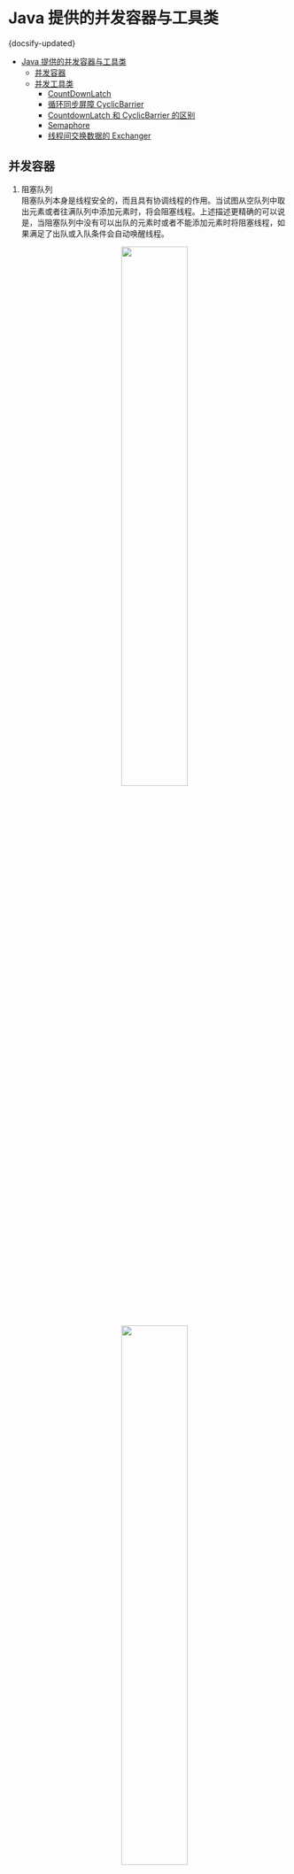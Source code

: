 # Java 提供的并发容器与工具类
{docsify-updated}

- [Java 提供的并发容器与工具类](#java-提供的并发容器与工具类)
  - [并发容器](#并发容器)
  - [并发工具类](#并发工具类)
    - [CountDownLatch](#countdownlatch)
    - [循环同步屏障 CyclicBarrier](#循环同步屏障-cyclicbarrier)
    - [CountdownLatch 和 CyclicBarrier 的区别](#countdownlatch-和-cyclicbarrier-的区别)
    - [Semaphore](#semaphore)
    - [线程间交换数据的 Exchanger](#线程间交换数据的-exchanger)


## 并发容器
1. 阻塞队列  
   阻塞队列本身是线程安全的，而且具有协调线程的作用。当试图从空队列中取出元素或者往满队列中添加元素时，将会阻塞线程。上述描述更精确的可以说是，当阻塞队列中没有可以出队的元素时或者不能添加元素时将阻塞线程，如果满足了出队或入队条件会自动唤醒线程。
   <center><img src="pics/blocking-queue.png" width="50%"></center>
   <center><img src="pics/blocking-q.jpg" width="50%"></center>
   
   如果要将队列用作线程同步工具，就要使用`put`和`take`方法。

   + `LinkedBlockkingQueue`：默认大小无边界，也可以指定最大容量
   + `LinkedBlockkingDeque`：双端队列版本
   + `ArrayBlockingQueue`: 构造时需要指定大小，并且可以提供参数来指定公平性，若设置为公平的，那么等待时间最长的线程会优先得到处理，这通常会降低性能。
   + `PriorityBlockingQueue`：优先级的阻塞队列。
   + `DelayQueue`：用来保存实现了`Delayed`接口的对象，`Delayed`接口有一个`public long getDelay(TimeUnit unit)`方法，只有这个方法返回负值时才能出队，没有元素能出队时，则阻塞消费线程。另外，元素还必须实现`public int compareTo(Delayed o)`接口用来排序元素。

2. 高效的映射表、集合和队列  
   java.util.current 包中提供了一些高效的并发容器类，这些集合使用复杂的算法，通过允许访问数据结构的不同部分来使竞争极小化。
   + `ConcurrentHashMap`
   + `ConcurrentSkipListMap`
   + `ConcurrentSkipListSet`
   + `ConcurrentLinkedQueue`
   + `CopyOnWriteArrayList`：当线程修改集合时，将对底层数组进行拷贝。当我们为 `CopyOnWriteArrayList` 创建迭代器时，我们得到的是调用 `iterator()` 时列表中数据的不可变快照。
   + `CopyOnWriteArraySet`：当线程修改集合时，将对底层数组进行拷贝
3. 同步包装器  
   使用 `Collections` 工具类的以 synchronized 开头的方法，能将普通集合包装成线程安全的集合。通常，不应该使用这种包装器包装的集合，而应该使用java.util.current 包中的集合。一个例外是，如果需要经常被修改的数组列表或集合（ArrayList/ArraySet），包装器集合比`CopyOnWriteArrayList`/`CopyOnWriteArraySet`更加高效。

## 并发工具类
<center><img src="pics/synchronizer.png" alt=""></center>

### CountDownLatch  
假如有这样一个需求：我们需要解析一个Excel里多个sheet的数据，此时可以考虑使用多线程，每个线程解析一个sheet里的数据，等到所有的sheet都解析完之后，程序需要提示解析完成。在这个需求中，要实现主线程等待所有线程完成sheet的解析操作，最简单的做法是使用join()方法，在主线程中对所有的子线程调用其 join() 方法，表示主线程要等待所有的子线程完成才会继续执行。

除此之外，我们也可以使用 `CountDownLatch` 类来实现此功能。 `CountDownLatch` 构造函数接收一个 int 类型的参数作为计数器，它会让一个线程集等待到计数变为0。如果你想等待N个线程完成，这里就传入N。

当我们调用 `CountDownLatch` 的 `countDown` 方法时，N就会减1， `CountDownLatch` 的 `await` 方法会阻塞当前线程，直到N变成零。由于 `countDown` 方法可以用在任何地方，所以这里说的N个点，可以是N个线程，也可以是1个线程里的N个执行步骤。用在多个线程时，只需要把这个 `CountDownLatch` 的引用传递到线程里即可。

```
public class App {
	public static void main(String[] args) throws ExecutionException, InterruptedException {
		CountDownLatch countDownLatch = new CountDownLatch(3);
		//创建线程池
		ExecutorService executor = Executors.newCachedThreadPool();
		Future<Integer> future = executor.submit(new Task(countDownLatch,"1"));
		executor.submit(new Task(countDownLatch,"2"));
		executor.submit(new Task(countDownLatch,"3"));
		//这一步get会阻塞当前线程
		countDownLatch.await();
		System.out.println("所有的线程都执行完毕");
		executor.shutdown();
	}
}

class Task implements Callable<Integer> {
	private CountDownLatch latch;
	public String name;
	public Task(CountDownLatch latch,String name){
		this.latch = latch;
		this.name = name;
	}
	@Override
	public Integer call() throws Exception {
		System.out.println("子线程"+ name + "在进行计算");
		Thread.sleep(20000);
		latch.countDown();
		return 1;
	}

}
```

`CountDownLatch` 会使调用其 `await()` 方法的线程阻塞，直到其他线程集中的线程调用其上的 `countDown()` 方法使其计数变为0. 阻塞在`await()`的线程才会继续执行。

### 循环同步屏障 CyclicBarrier  
`CyclicBarrier` 的字面意思是可循环使用（Cyclic）的屏障（Barrier）。它要做的事情是，让一组线程到达一个屏障（也可以叫同步点）时被阻塞，直到最后一个线程到达屏障时，屏障才会开门，所有被屏障拦截的线程才会继续运行。

`CyclicBarrier` 默认的构造方法是 `CyclicBarrier(int parties)`，其参数表示屏障拦截的线程数量，每个线程调用 `await` 方法告诉 `CyclicBarrier` 我已经到达了屏障，然后当前线程被阻塞。当指定数量的线程都到达屏障时，所有被阻塞的线程才会继续执行。

`CyclicBarrier` 可以用于多线程计算数据，最后合并计算结果的场景。

```
public class CyclicBarrierTest {
    private final static ExecutorService EXECUTOR_SERVICE = Executors.newFixedThreadPool(5);
    private final static CyclicBarrier BARRIER = new CyclicBarrier(10);
    public static void main(String[] args) {
        for (int i = 0; i < 10; i++) {
            final String name = "玩家" + i;
            EXECUTOR_SERVICE.execute(new Runnable() {
                @Override
                public void run() {
                    try {
                        Thread.sleep(2000);
                        System.out.println(name + "已准备,等待其他玩家准备...");
                        BARRIER.await();
                        Thread.sleep(1000);
                        System.out.println(name + "已加入游戏");
                    } catch (InterruptedException e) {
                        System.out.println(name + "离开游戏");
                    } catch (BrokenBarrierException e) {
                        System.out.println(name + "离开游戏");
                    }
                }
            });
        }
        EXECUTOR_SERVICE.shutdown();
    }
}
```

### CountdownLatch 和 CyclicBarrier 的区别
1. `CountDownLatch` 的计数器只能使用一次，而 `CyclicBarrier` 的计数器可以使用 `reset()` 方法重置。所以 `CyclicBarrier` 能处理更为复杂的业务场景。例如，如果计算发生错误，可以重置计数
器，并让线程重新执行一次。

<center><img src="pics/cdl-cyc.png" alt=""></center>

### Semaphore  
`Semaphore` （信号量）是用来控制同时访问特定资源的线程数量，它通过协调各个线程，以保证合理的使用公共资源。 `Semaphore` 的用法也很简单，首先线程使用 `Semaphore` 的 `acquire()` 方法获取一个许可证，使用完之后调用 `release()` 方法归还许可证。还可以用 `tryAcquire()` 方法尝试获取许可证。

二元信号量（Binary Semaphore）是最简单的一种锁，它只有两种状态：占用与非占用。它适合只能被唯一一个线程独占访问的资源。当二元信号量处于非占用状态时，第一个试图获取该二元信号量的线程会获得该锁，并将二元信号量置为占用状态，此后其他的所有试图取该二元信号量的线程将会等待，直到该锁被释放。

互斥量（Mutex）和二元信号量很类似，资源仅同时允许一个线程访问，但和信号量不同的是，信号量在整个系统可以被任意线程获取并释放，也就是说，同一个信号量可以被系统中的一个线程获取之后由另一个线程释放。而互斥量则要求哪个线程获取了互斥量，哪个线程就要负责释放这个锁，其他线程越俎代庖去释放互斥量是无效的。

### 线程间交换数据的 Exchanger  
`Exchanger` （交换者）是一个用于线程间协作的工具类。 `Exchanger` 用于进行线程间的数据交换。它提供一个同步点，在这个同步点，两个线程可以交换彼此的数据。这两个线程通过 `exchange` 方法交换数据，如果第一个线程先执行 `exchange()` 方法，它会一直等待第二个线程也执行 `exchange` 方法，当两个线程都到达同步点时，这两个线程就可以交换数据，将本线程生产出来的数据传递给对方。
